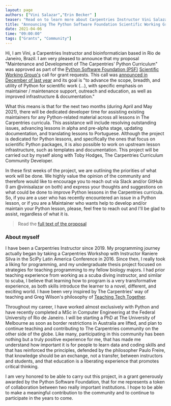 ```yaml
---
layout: page
authors: ["Vini Salazar","Erin Becker" ]
teaser: "Read on to learn more about Carpentries Instructor Vini Salazar’s work to develop the Carpentries Python Curriculum"
title: "Announcing The Python Software Foundation Scientific Working Group grant"
date: 2021-04-06
time: "09:00:00"
tags: ["Grants", "Community"]
---
```


Hi, I am Vini, a Carpentries Instructor and bioinformatician based in Rio de Janeiro, Brazil. I am very pleased to announce that my proposal "Maintenance and Development of The Carpentries' Python Curriculum" was approved as part of the [Python Software Foundation (PSF)](https://www.python.org/psf/) [Scientific Working Group's](https://wiki.python.org/psf/ScientificWG) call for grant requests. This call was [announced in December of last year](https://pyfound.blogspot.com/2020/12/psf-scientific-working-group-announces.html) and its goal is "to advance the scope, breadth, and utility of Python for scientific work (...), with specific emphasis on maintainer / maintenance support, outreach and education, as well as improved infrastructure & documentation."

What this means is that for the next two months (during April and May 2021), there will be dedicated developer time for assisting existing maintainers for any Python-related material across all lessons in The Carpentries curricula. This assistance will include resolving outstanding issues, advancing  lessons in alpha and pre-alpha stage, updating documentation, and translating lessons to Portuguese. Although the project is dedicated for Python lessons, and specifically the ones that focus on scientific Python packages, it is also possible to work on upstream lesson infrastructure, such as templates and documentation. This project will be carried out by myself along with Toby Hodges, The Carpentries Curriculum Community Developer.

In these first weeks of the project, we are outlining the priorities of what work will be done. We highly value the opinion of the community and therefore would like to encourage you to reach out via Slack and/or GitHub (I am @vinisalazar on both) and express your thoughts and suggestions on what could be done to improve Python lessons in the Carpentries curricula. So, if you are a user who has recently encountered an issue in a Python lesson, or if you are a Maintainer who wants help to develop and/or maintain your Python lesson, please, feel free to reach out and I'll be glad to assist, regardless of what it is.

>Read the [full text of the proposal](http://carpentries.org/files/pdf/Carpentries_PSF_Grant_blog.pdf)

### About myself
I have been a Carpentries Instructor since 2019. My programming journey actually began by taking a Carpentries Workshop with Instructor Raniere Silva in the SciPy Latin America Conference in 2016. Since then, I really took a liking for programming, and my undergraduate thesis project focused on strategies for teaching programming to my fellow biology majors. I had prior teaching experience from working as a scuba diving instructor, and similar to scuba, I believe that learning how to program is a very transformative experience, as both skills introduce the learner to a novel, different, and exciting world. I have been very inspired by The Carpentries' way of teaching and Greg Wilson's philosophy of [Teaching Tech Together](https://teachtogether.tech/).

Throughout my career, I have worked almost exclusively with Python and have recently completed a MSc in Computer Engineering at the Federal University of Rio de Janeiro. I will be starting a PhD at The University of Melbourne as soon as border restrictions in Australia are lifted, and plan to continue teaching and contributing to The Carpentries community on the other side of the globe. Like many, participating in this community has been nothing but a truly positive experience for me, that has made me understand how important it is for people to learn data and coding skills and that has reinforced the principles, defended by the philosopher Paulo Freire, that knowledge should be an exchange, not a transfer, between instructors and students, and that education is a liberating experience that promotes critical thinking.

I am very honored to be able to carry out this project, in a grant generously awarded by the Python Software Foundation, that for me represents a token of collaboration between two really important institutions. I hope to be able to make a meaningful contribution to the community and to continue to participate in the years to come.

